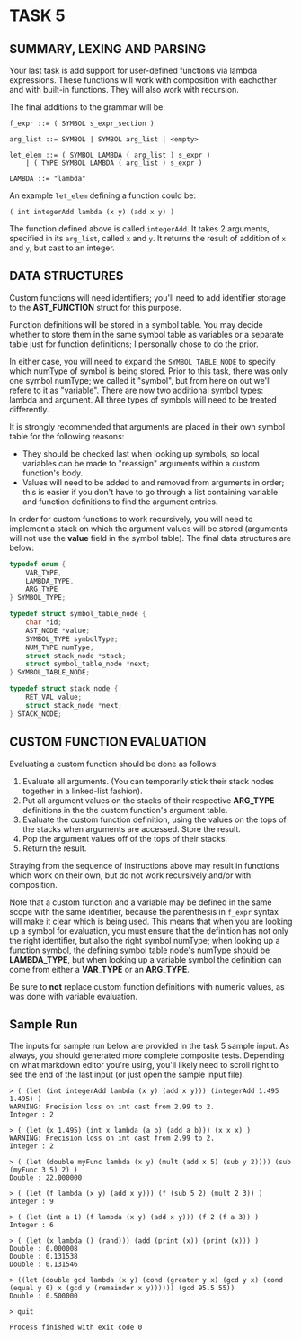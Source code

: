 # TASK 5

## SUMMARY, LEXING AND PARSING

Your last task is add support for user-defined functions via lambda expressions. These functions will work with composition with eachother and with built-in functions. They will also work with recursion.

The final additions to the grammar will be:

```
f_expr ::= ( SYMBOL s_expr_section )

arg_list ::= SYMBOL | SYMBOL arg_list | <empty>

let_elem ::= ( SYMBOL LAMBDA ( arg_list ) s_expr )
	| ( TYPE SYMBOL LAMBDA ( arg_list ) s_expr )
	
LAMBDA ::= "lambda"
```

An example `let_elem` defining a function could be:

```
( int integerAdd lambda (x y) (add x y) )
```

The function defined above is called `integerAdd`. It takes 2 arguments, specified in its `arg_list`, called `x` and `y`. It returns the result of addition of `x` and `y`, but cast to an integer.

## DATA STRUCTURES

Custom functions will need identifiers; you'll need to add identifier storage to the **AST_FUNCTION** struct for this purpose.

Function definitions will be stored in a symbol table. You may decide whether to store them in the same symbol table as variables or a separate table just for function definitions; I personally chose to do the prior.

In either case, you will need to expand the `SYMBOL_TABLE_NODE` to specify which numType of symbol is being stored. Prior to this task, there was only one symbol numType; we called it "symbol", but from here on out we'll refere to it as "variable". There are now two additional symbol types: lambda and argument. All three types of symbols will need to be treated differently.

It is strongly recommended that arguments are placed in their own symbol table for the following reasons: 

* They should be checked last when looking up symbols, so local variables can be made to "reassign" arguments within a custom function's body.
* Values will need to be added to and removed from arguments in order; this is easier if you don't have to go through a list containing variable and function definitions to find the argument entries.

In order for custom functions to work recursively, you will need to implement a stack on which the argument values will be stored (arguments will not use the **value** field in the symbol table). The final data structures are below:

```c
typedef enum {
    VAR_TYPE,
    LAMBDA_TYPE,
    ARG_TYPE
} SYMBOL_TYPE;

typedef struct symbol_table_node {
    char *id;
    AST_NODE *value;
    SYMBOL_TYPE symbolType;
    NUM_TYPE numType;
    struct stack_node *stack;
    struct symbol_table_node *next;
} SYMBOL_TABLE_NODE;

typedef struct stack_node {
    RET_VAL value;
    struct stack_node *next;
} STACK_NODE;
```

## CUSTOM FUNCTION EVALUATION

Evaluating a custom function should be done as follows:

1. Evaluate all arguments. (You can temporarily stick their stack nodes together in a linked-list fashion).
2. Put all argument values on the stacks of their respective **ARG_TYPE** definitions in the the custom function's argument table.
3. Evaluate the custom function definition, using the values on the tops of the stacks when arguments are accessed. Store the result.
4. Pop the argument values off of the tops of their stacks.
5. Return the result.

Straying from the sequence of instructions above may result in functions which work on their own, but do not work recursively and/or with composition.

Note that a custom function and a variable may be defined in the same scope with the same identifier, because the parenthesis in `f_expr` syntax will make it clear which is being used. This means that when you are looking up a symbol for evaluation, you must ensure that the definition has not only the right identifier, but also the right symbol numType; when looking up a function symbol, the defining symbol table node's numType should be **LAMBDA\_TYPE**, but when looking up a variable symbol the definition can come from either a **VAR\_TYPE** or an **ARG\_TYPE**.

Be sure to **not** replace custom function definitions with numeric values, as was done with variable evaluation.

## Sample Run

The inputs for sample run below are provided in the task 5 sample input. As always, you should generated more complete composite tests. Depending on what markdown editor you're using, you'll likely need to scroll right to see the end of the last input (or just open the sample input file).

```
> ( (let (int integerAdd lambda (x y) (add x y))) (integerAdd 1.495 1.495) )
WARNING: Precision loss on int cast from 2.99 to 2.
Integer : 2

> ( (let (x 1.495) (int x lambda (a b) (add a b))) (x x x) )
WARNING: Precision loss on int cast from 2.99 to 2.
Integer : 2

> ( (let (double myFunc lambda (x y) (mult (add x 5) (sub y 2)))) (sub (myFunc 3 5) 2) )
Double : 22.000000

> ( (let (f lambda (x y) (add x y))) (f (sub 5 2) (mult 2 3)) )
Integer : 9

> ( (let (int a 1) (f lambda (x y) (add x y))) (f 2 (f a 3)) )
Integer : 6

> ( (let (x lambda () (rand))) (add (print (x)) (print (x))) )
Double : 0.000008
Double : 0.131538
Double : 0.131546

> ((let (double gcd lambda (x y) (cond (greater y x) (gcd y x) (cond (equal y 0) x (gcd y (remainder x y)))))) (gcd 95.5 55))
Double : 0.500000

> quit

Process finished with exit code 0
```


